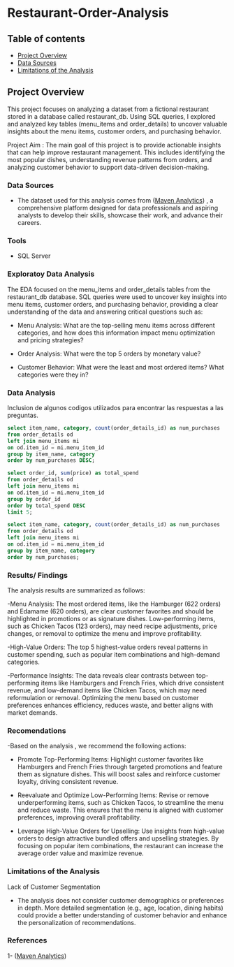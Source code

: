 # Restaurant-Order-Analysis

## Table of contents

- [Project Overview](#project-overview)
- [Data Sources](#data-sources)
- [Limitations of the Analysis](#limitations-of-the-analysis)
## Project Overview

This project focuses on analyzing a dataset from a fictional restaurant stored in a database called restaurant_db. Using SQL queries, I explored and analyzed key tables (menu_items and order_details) to uncover valuable insights about the menu items, customer orders, and purchasing behavior.

Project Aim :
The main goal of this project is to provide actionable insights that can help improve restaurant management. This includes identifying the most popular dishes, understanding revenue patterns from orders, and analyzing customer behavior to support data-driven decision-making.

### Data Sources 

- The dataset used for this analysis comes from ([Maven Analytics](https://app.mavenanalytics.io/))  , a comprehensive platform designed for data professionals and aspiring analysts to develop their skills, showcase their work, and advance their careers.
  
### Tools

- SQL Server


### Exploratoy Data Analysis 

The EDA focused on the menu_items and order_details tables from the restaurant_db database. SQL queries were used to uncover key insights into menu items, customer orders, and purchasing behavior, providing a clear understanding of the data and answering critical questions such as:

- Menu Analysis:
What are the top-selling menu items across different categories, and how does this information impact menu optimization and pricing strategies?

- Order Analysis:
What were the top 5 orders by monetary value?

- Customer Behavior:
What were the least and most ordered items? What categories were they in?

### Data Analysis
Inclusion de algunos codigos utilizados para encontrar las respuestas a las preguntas. 

```SQL
select item_name, category, count(order_details_id) as num_purchases
from order_details od 
left join menu_items mi
on od.item_id = mi.menu_item_id
group by item_name, category
order by num_purchases DESC;
```

```SQL
select order_id, sum(price) as total_spend
from order_details od 
left join menu_items mi
on od.item_id = mi.menu_item_id
group by order_id
order by total_spend DESC
limit 5; 
```

```SQL
select item_name, category, count(order_details_id) as num_purchases
from order_details od 
left join menu_items mi
on od.item_id = mi.menu_item_id
group by item_name, category
order by num_purchases;
```

### Results/ Findings 

The analysis results are summarized as follows: 

-Menu Analysis:
The most ordered items, like the Hamburger (622 orders) and Edamame (620 orders), are clear customer favorites and should be highlighted in promotions or as signature dishes. Low-performing items, such as Chicken Tacos (123 orders), may need recipe adjustments, price changes, or removal to optimize the menu and improve profitability.

-High-Value Orders:
The top 5 highest-value orders reveal patterns in customer spending, such as popular item combinations and high-demand categories.

-Performance Insights:
The data reveals clear contrasts between top-performing items like Hamburgers and French Fries, which drive consistent revenue, and low-demand items like Chicken Tacos, which may need reformulation or removal. Optimizing the menu based on customer preferences enhances efficiency, reduces waste, and better aligns with market demands.

### Recomendations

-Based on the analysis , we recommend the following actions: 

-  Promote Top-Performing Items:
Highlight customer favorites like Hamburgers and French Fries through targeted promotions and feature them as signature dishes. This will boost sales and reinforce customer loyalty, driving consistent revenue.

-  Reevaluate and Optimize Low-Performing Items:
Revise or remove underperforming items, such as Chicken Tacos, to streamline the menu and reduce waste. This ensures that the menu is aligned with customer preferences, improving overall profitability.

-  Leverage High-Value Orders for Upselling:
Use insights from high-value orders to design attractive bundled offers and upselling strategies. By focusing on popular item combinations, the restaurant can increase the average order value and maximize revenue.


### Limitations of the Analysis

Lack of Customer Segmentation 
-   The analysis does not consider customer demographics or preferences in depth. More detailed segmentation (e.g., age, location, dining habits) could provide a better understanding of customer behavior and enhance the personalization of recommendations.


### References 

1- ([Maven Analytics](https://app.mavenanalytics.io/))

